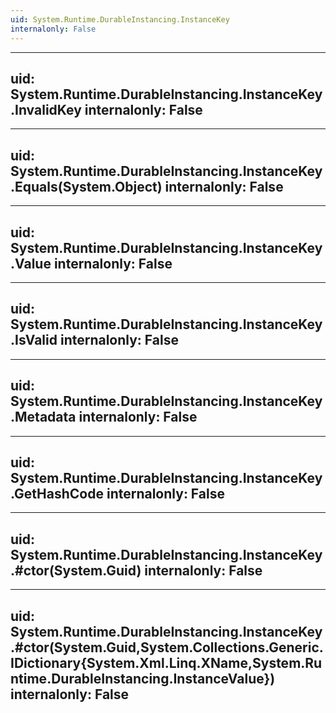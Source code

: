 ```yaml
---
uid: System.Runtime.DurableInstancing.InstanceKey
internalonly: False
---
```


---
uid: System.Runtime.DurableInstancing.InstanceKey.InvalidKey
internalonly: False
---

---
uid: System.Runtime.DurableInstancing.InstanceKey.Equals(System.Object)
internalonly: False
---

---
uid: System.Runtime.DurableInstancing.InstanceKey.Value
internalonly: False
---

---
uid: System.Runtime.DurableInstancing.InstanceKey.IsValid
internalonly: False
---

---
uid: System.Runtime.DurableInstancing.InstanceKey.Metadata
internalonly: False
---

---
uid: System.Runtime.DurableInstancing.InstanceKey.GetHashCode
internalonly: False
---

---
uid: System.Runtime.DurableInstancing.InstanceKey.#ctor(System.Guid)
internalonly: False
---

---
uid: System.Runtime.DurableInstancing.InstanceKey.#ctor(System.Guid,System.Collections.Generic.IDictionary{System.Xml.Linq.XName,System.Runtime.DurableInstancing.InstanceValue})
internalonly: False
---
